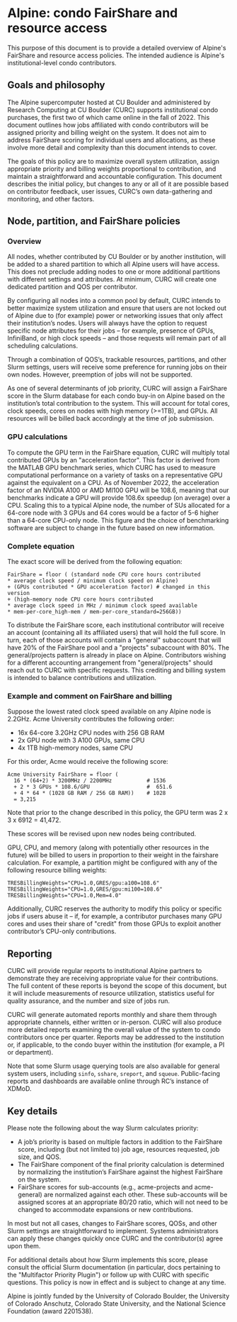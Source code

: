 # Alpine: condo FairShare and resource access 

This purpose of this document is to provide a detailed overview of 
Alpine's FairShare and resource access policies. The intended audience is 
Alpine's institutional-level condo contributors.


## Goals and philosophy 

The Alpine supercomputer hosted at CU Boulder and administered by Research 
Computing at CU Boulder (CURC) supports institutional condo purchases, the 
first two of which came online in the fall of 2022. This document outlines 
how jobs affiliated with condo contributors will be assigned priority and 
billing weight on the system. It does not aim to address FairShare scoring 
for individual users and allocations, as these involve more detail and 
complexity than this document intends to cover. 

The goals of this policy are to maximize overall system utilization, 
assign appropriate priority and billing weights proportional to 
contribution, and maintain a straightforward and accountable 
configuration. This document describes the initial policy, but changes to 
any or all of it are possible based on contributor feedback, user issues, 
CURC’s own data-gathering and monitoring, and other factors. 

## Node, partition, and FairShare policies 

### Overview 

All nodes, whether contributed by CU Boulder or by another institution, 
will be added to a shared partition to which all Alpine users will have 
access. This does not preclude adding nodes to one or more additional 
partitions with different settings and attributes. At minimum, CURC will 
create one dedicated partition and QOS per contributor. 

By configuring all nodes into a common pool by default, CURC intends to 
better maximize system utilization and ensure that users are not locked 
out of Alpine due to (for example) power or networking issues that only 
affect their institution’s nodes. Users will always have the option to 
request specific node attributes for their jobs – for example, presence of 
GPUs, InfiniBand, or high clock speeds – and those requests will remain 
part of all scheduling calculations. 

Through a combination of QOS’s, trackable resources, partitions, and other 
Slurm settings, users will receive some preference for running jobs on 
their own nodes. However, preemption of jobs will not be supported. 

As one of several determinants of job priority, CURC will assign a 
FairShare score in the Slurm database for each condo buy-in on Alpine 
based on the institution’s total contribution to the system. This will 
account for total cores, clock speeds, cores on nodes with high memory 
(>=1TB), and GPUs. All resources will be billed back accordingly at the 
time of job submission. 

### GPU calculations 

To compute the GPU term in the FairShare equation, CURC will multiply 
total contributed GPUs by an "acceleration factor". This factor is derived 
from the MATLAB GPU benchmark series, which CURC has used to measure 
computational performance on a variety of tasks on a representative GPU 
against the equivalent on a CPU. 
As of November 2022, the acceleration factor of an NVIDIA A100 or AMD 
MI100 GPU will be 108.6, meaning that our benchmarks indicate a GPU will 
provide 108.6x speedup (on average) over a CPU. Scaling this to a typical 
Alpine node, the number of SUs allocated for a 64-core node with 3 GPUs 
and 64 cores would be a factor of 5-6 higher than a 64-core CPU-only node. 
This figure and the choice of benchmarking software are subject to change 
in the future based on new information. 

### Complete equation 

The exact score will be derived from the following equation: 

```
FairShare = floor ( (standard node CPU core hours contributed 
* average clock speed / minimum clock speed on Alpine) 
+ (GPUs contributed * GPU acceleration factor) # changed in this version 
+ (high-memory node CPU core hours contributed 
* average clock speed in MHz / minimum clock speed available 
* mem-per-core_high-mem / mem-per-core_standard=256GB)) 
```

To distribute the FairShare score, each institutional contributor will 
receive an account (containing all its affiliated users) that will hold 
the full score. In turn, each of those accounts will contain a "general" 
subaccount that will have 20% of the FairShare pool and a "projects" 
subaccount with 80%. The general/projects pattern is already in place on Alpine. Contributors wishing for a different accounting arrangement from "general/projects" should reach out to CURC with specific requests. This crediting and billing system is intended to balance contributions and 
utilization. 

### Example and comment on FairShare and billing 

Suppose the lowest rated clock speed available on any Alpine node is 
2.2GHz. Acme University contributes the following order: 

- 16x 64-core 3.2GHz CPU nodes with 256 GB RAM 
- 2x GPU node with 3 A100 GPUs, same CPU 
- 4x 1TB high-memory nodes, same CPU 

For this order, Acme would receive the following score: 

```
Acme University FairShare = floor ( 
  16 * (64+2) * 3200MHz / 2200MHz           # 1536 
  + 2 * 3 GPUs * 108.6/GPU                  #  651.6 
  + 4 * 64 * (1028 GB RAM / 256 GB RAM))    # 1028 
  = 3,215 
```

Note that prior to the change described in this policy, the GPU term was 2 
x 3 x 6912 = 41,472. 

These scores will be revised upon new nodes being contributed. 

GPU, CPU, and memory (along with potentially other resources in the 
future) will be billed to users in proportion to their weight in the 
fairshare calculation. For example, a partition might be configured with 
any of the following resource billing weights: 

```
TRESBillingWeights="CPU=1.0,GRES/gpu:a100=108.6" 
TRESBillingWeights="CPU=1.0,GRES/gpu:mi100=108.6" 
TRESBillingWeights="CPU=1.0,Mem=4.0" 
```

Additionally, CURC reserves the authority to modify this policy or 
specific jobs if users abuse it – if, for example, a contributor purchases 
many GPU cores and uses their share of "credit" from those GPUs to exploit 
another contributor’s CPU-only contributions. 

## Reporting 

CURC will provide regular reports to institutional Alpine partners to 
demonstrate they are receiving appropriate value for their contributions. 
The full content of these reports is beyond the scope of this document, 
but it will include measurements of resource utilization, statistics 
useful for quality assurance, and the number and size of jobs run. 

CURC will generate automated reports monthly and share them through 
appropriate channels, either written or in-person. CURC will also produce 
more detailed reports examining the overall value of the system to condo 
contributors once per quarter. Reports may be addressed to the institution 
or, if applicable, to the condo buyer within the institution (for example, 
a PI or department). 

Note that some Slurm usage querying tools are also available for general 
system users, including `sinfo`, `sshare`, `sreport`, and `squeue`. 
Public-facing reports and dashboards are available online through RC’s 
instance of XDMoD. 

## Key details 

Please note the following about the way Slurm calculates priority: 

- A job’s priority is based on multiple factors in addition to the 
FairShare score, including (but not limited to) job age, resources 
requested, job size, and QOS. 
- The FairShare component of the final priority calculation is determined 
by normalizing the institution’s FairShare against the highest FairShare 
on the system. 
- FairShare scores for sub-accounts (e.g., acme-projects and acme-general) 
are normalized against each other. These sub-accounts will be assigned 
scores at an appropriate 80/20 ratio, which will not need to be changed to 
accommodate expansions or new contributions. 

In most but not all cases, changes to FairShare scores, QOSs, and other 
Slurm settings are straightforward to implement. Systems administrators 
can apply these changes quickly once CURC and the contributor(s) agree 
upon them. 

For additional details about how Slurm implements this score, please 
consult the official Slurm documentation (in particular, docs pertaining 
to the "Multifactor Priority Plugin") or follow up with CURC with specific 
questions. This policy is now in effect and is subject to change at any 
time. 


Alpine is jointly funded by the University of Colorado Boulder, the 
University of Colorado Anschutz, Colorado State University, and the National Science 
Foundation (award 2201538).

